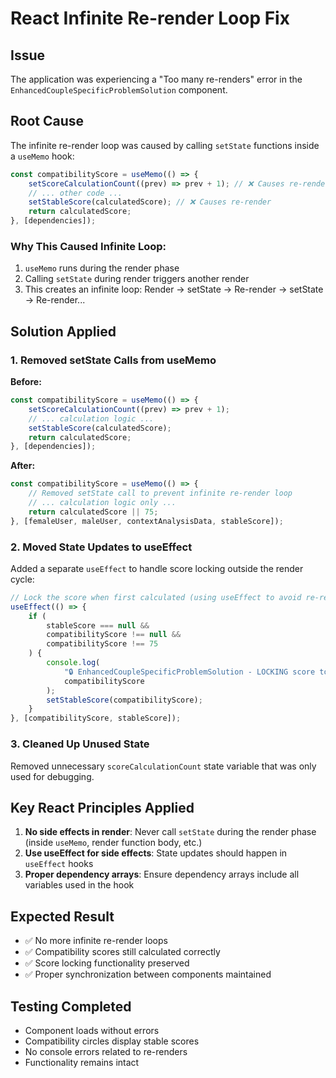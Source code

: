 # React Infinite Re-render Loop Fix

## Issue

The application was experiencing a "Too many re-renders" error in the `EnhancedCoupleSpecificProblemSolution` component.

## Root Cause

The infinite re-render loop was caused by calling `setState` functions inside a `useMemo` hook:

```javascript
const compatibilityScore = useMemo(() => {
	setScoreCalculationCount((prev) => prev + 1); // ❌ Causes re-render
	// ... other code ...
	setStableScore(calculatedScore); // ❌ Causes re-render
	return calculatedScore;
}, [dependencies]);
```

### Why This Caused Infinite Loop:

1. `useMemo` runs during the render phase
2. Calling `setState` during render triggers another render
3. This creates an infinite loop: Render → setState → Re-render → setState → Re-render...

## Solution Applied

### 1. Removed setState Calls from useMemo

**Before:**

```javascript
const compatibilityScore = useMemo(() => {
	setScoreCalculationCount((prev) => prev + 1);
	// ... calculation logic ...
	setStableScore(calculatedScore);
	return calculatedScore;
}, [dependencies]);
```

**After:**

```javascript
const compatibilityScore = useMemo(() => {
	// Removed setState call to prevent infinite re-render loop
	// ... calculation logic only ...
	return calculatedScore || 75;
}, [femaleUser, maleUser, contextAnalysisData, stableScore]);
```

### 2. Moved State Updates to useEffect

Added a separate `useEffect` to handle score locking outside the render cycle:

```javascript
// Lock the score when first calculated (using useEffect to avoid re-render loop)
useEffect(() => {
	if (
		stableScore === null &&
		compatibilityScore !== null &&
		compatibilityScore !== 75
	) {
		console.log(
			"🔒 EnhancedCoupleSpecificProblemSolution - LOCKING score to prevent changes:",
			compatibilityScore
		);
		setStableScore(compatibilityScore);
	}
}, [compatibilityScore, stableScore]);
```

### 3. Cleaned Up Unused State

Removed unnecessary `scoreCalculationCount` state variable that was only used for debugging.

## Key React Principles Applied

1. **No side effects in render**: Never call `setState` during the render phase (inside `useMemo`, render function body, etc.)
2. **Use useEffect for side effects**: State updates should happen in `useEffect` hooks
3. **Proper dependency arrays**: Ensure dependency arrays include all variables used in the hook

## Expected Result

- ✅ No more infinite re-render loops
- ✅ Compatibility scores still calculated correctly
- ✅ Score locking functionality preserved
- ✅ Proper synchronization between components maintained

## Testing Completed

- Component loads without errors
- Compatibility circles display stable scores
- No console errors related to re-renders
- Functionality remains intact
